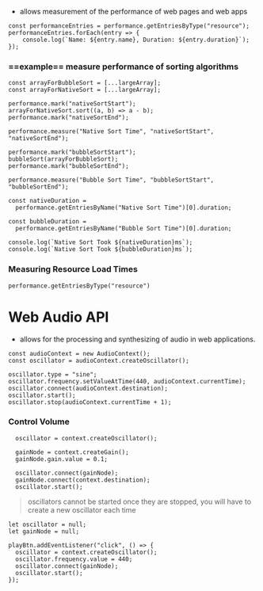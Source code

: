 - allows measurement of the performance of web pages and web apps
```
const performanceEntries = performance.getEntriesByType("resource");
performanceEntries.forEach(entry => {
	console.log(`Name: ${entry.name}, Duration: ${entry.duration}`);
});
```

### ==example== measure performance of sorting algorithms
```
const arrayForBubbleSort = [...largeArray];
const arrayForNativeSort = [...largeArray];

performance.mark("nativeSortStart");
arrayForNativeSort.sort((a, b) => a - b);
performance.mark("nativeSortEnd");

performance.measure("Native Sort Time", "nativeSortStart", "nativeSortEnd");

performance.mark("bubbleSortStart");
bubbleSort(arrayForBubbleSort);
performance.mark("bubbleSortEnd");

performance.measure("Bubble Sort Time", "bubbleSortStart", "bubbleSortEnd");

const nativeDuration =
  performance.getEntriesByName("Native Sort Time")[0].duration;

const bubbleDuration =
  performance.getEntriesByName("Bubble Sort Time")[0].duration;

console.log(`Native Sort Took ${nativeDuration}ms`);
console.log(`Native Sort Took ${bubbleDuration}ms`);
```

### Measuring Resource Load Times
```
performance.getEntriesByType("resource")
```

# Web Audio API
- allows for the processing and synthesizing of audio in web applications.
```
const audioContext = new AudioContext();
const oscillator = audioContext.createOscillator();

oscillator.type = "sine";
oscillator.frequency.setValueAtTime(440, audioContext.currentTime);
oscillator.connect(audioContext.destination);
oscillator.start();
oscillator.stop(audioContext.currentTime + 1);
```

### Control Volume
```
  oscillator = context.createOscillator();

  gainNode = context.createGain();
  gainNode.gain.value = 0.1;

  oscillator.connect(gainNode);
  gainNode.connect(context.destination);
  oscillator.start();
```

> oscillators cannot be started once they are stopped, you will have to create a new oscillator each time

```
let oscillator = null;
let gainNode = null;

playBtn.addEventListener("click", () => {
  oscillator = context.createOscillator();
  oscillator.frequency.value = 440;
  oscillator.connect(gainNode);
  oscillator.start();
});
```

